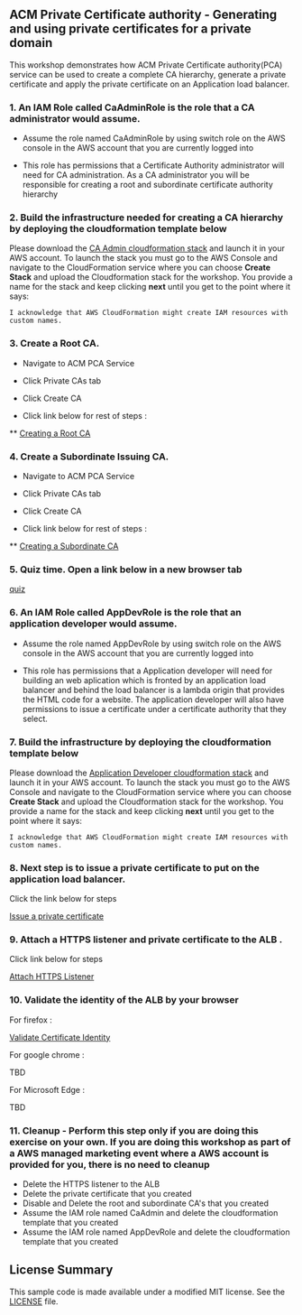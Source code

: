 ## ACM Private Certificate authority - Generating and using private certificates for a private domain

This workshop demonstrates how ACM Private Certificate authority(PCA) service can be used to create a complete CA hierarchy, generate a private certificate and apply the 
private certificate on an Application load balancer.

### 1. An IAM Role called CaAdminRole is the role that a CA administrator would assume. 

* Assume the role named CaAdminRole by using switch role on the AWS console in the AWS account that you are currently logged into

* This role has permissions that a Certificate Authority administrator will need for CA administration. As a CA administrator you will be responsible for creating a root and subordinate certificate authority
hierarchy

### 2. Build the infrastructure needed for creating a CA hierarchy by deploying the cloudformation template below

Please download the [CA Admin cloudformation stack](cf-templates/template-ca-admin.yaml) and launch it in your AWS account. To launch the stack you must go to the AWS Console and navigate to the CloudFormation service where you can choose **Create Stack** and upload the Cloudformation stack for the workshop. You provide a name for the stack and keep clicking **next** until you get to the point where it says:

```
I acknowledge that AWS CloudFormation might create IAM resources with custom names.
```

### 3. Create a Root CA. 
* Navigate to ACM PCA Service

* Click Private CAs tab

* Click Create CA

* Click link below for rest of steps :

** [Creating a Root CA](https://view.highspot.com/viewer/5d5b129b6a3b116f4230f242)

### 4. Create a Subordinate Issuing CA. 

* Navigate to ACM PCA Service

* Click Private CAs tab

* Click Create CA

* Click link below for rest of steps :
 
** [Creating a Subordinate CA](https://view.highspot.com/viewer/5d5b12f7628ba2737b0f2c16)

### 5. Quiz time. Open a link below in a new browser tab

[quiz](https://bit.ly/2yQ5IML)

### 6. An IAM Role called AppDevRole is the role that an application developer would assume. 

* Assume the role named AppDevRole by using switch role on the AWS console in the AWS account that you are currently logged into

* This role has permissions that a Application developer will need for building an web aplication which is fronted by an application load balancer and behind the load balancer is a lambda origin that
provides the HTML code for a website. The application developer will also have permissions to issue a certificate under a certificate authority that they select.

### 7. Build the infrastructure by deploying the cloudformation template below

Please download the [Application Developer cloudformation stack](cf-templates/template-app-dev.yaml) and launch it in your AWS account. To launch the stack you must go to the AWS Console and navigate to the CloudFormation service where you can choose **Create Stack** and upload the Cloudformation stack for the workshop. You provide a name for the stack and keep clicking **next** until you get to the point where it says:

```
I acknowledge that AWS CloudFormation might create IAM resources with custom names.
```

### 8. Next step is to issue a private certificate to put on the application load balancer. 

Click the link below for steps

[Issue a private certificate](https://view.highspot.com/viewer/5d5b133d6a3b116f29313a10)  

### 9. Attach a HTTPS listener and private certificate to the ALB . 

Click link below for steps

[Attach HTTPS Listener](https://view.highspot.com/viewer/5d5b5d496a3b116f1e31bd56)  

### 10. Validate the identity of the ALB by your browser 

For firefox :

[Validate Certificate Identity](https://view.highspot.com/viewer/5d473e2978e87d12c129ca1b)  

For google chrome :

TBD

For Microsoft Edge :

TBD

### 11. Cleanup - Perform this step only if you are doing this exercise on your own. If you are doing this workshop as part of a AWS managed marketing event where a AWS account is provided for you, there is no need to cleanup 

* Delete the HTTPS listener to the ALB
* Delete the private certificate that you created
* Disable and Delete the root and subordinate CA's that you created 
* Assume the IAM role named CaAdmin and delete the cloudformation template that you created
* Assume the IAM role named AppDevRole and delete the cloudformation template that you created

## License Summary

This sample code is made available under a modified MIT license. See the [LICENSE](LICENSE) file.
